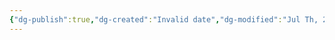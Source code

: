 ```yaml
---
{"dg-publish":true,"dg-created":"Invalid date","dg-modified":"Jul Th, 2023 1:47 am","permalink":"/android/you-tube/","dgPassFrontmatter":true,"created":"Invalid date","updated":""}
---
```


